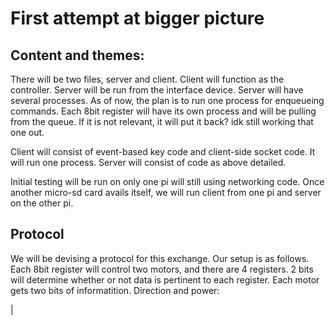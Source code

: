 # First attempt at bigger picture

## Content and themes:
There will be two files, server and client. Client will function as the 
controller. Server will be run from the interface device. Server will have 
several processes. As of now, the plan is to run one process for enqueueing 
commands. Each 8bit register will have its own process and will be pulling from the
queue. If it is not relevant, it will put it back? idk still working that one
out.

Client will consist of event-based key code and client-side socket code. It 
will run one process. Server will consist of code as above detailed.

Initial testing will be run on only one pi will still using networking code.
Once another micro-sd card avails itself, we will run client from one pi and 
server on the other pi.

## Protocol
We will be devising a protocol for this exchange. Our setup is as follows. Each
8bit register will control two motors, and there are 4 registers. 2 bits will
determine whether or not data is pertinent to each register. Each motor gets
two bits of informatition. Direction and power:

| 
